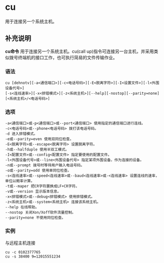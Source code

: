 cu
===

用于连接另一个系统主机。

## 补充说明

**cu命令** 用于连接另一个系统主机。cu(call up)指令可连接另一台主机，并采用类似拨号终端机的接口工作，也可执行简易的文件传输作业。

### 语法  

```shell
cu [dehnotv][-a<通信端口>][-c<电话号码>][-E<脱离字符>][-I<设置文件>][-l<外围设备代号>]
[-s<连线速率>][-x<排错模式>][-z<系统主机>][--help][-nostop][--parity=none][<系统主机>/<电话号码>]
```

### 选项  

```shell
-a<通信端口>或-p<通信端口>或--port<通信端口> 使用指定的通信端口进行连线。
-c<电话号码>或--phone<电话号码> 拨打该电话号码。
-d 进入排错模式。
-e或--parity=even 使用双同位检查。
-E<脱离字符>或--escape<脱离字符> 设置脱离字符。
-h或--halfduple 使用半双工模式。
-I<配置文件>或--config<配置文件> 指定要使用的配置文件。
-l<外围设备代号>或--line<外围设备代号> 指定某项外围设备，作为连接的设备。
-n或--prompt 拨号时等待用户输入电话号码。
-o或--parity=odd 使用单同位检查。
-s<连线速率>或--speed<连线速率>或--baud<连线速率>或-<连线速率> 设置连线的速率，单位以鲍率计算。
-t或--maper 把CR字符置换成LF+CR字符。
-v或--version 显示版本信息。
-x<排错模式>或--debug<排错模式> 使用排错模式。
-z<系统主机>或--system<系统主机> 连接该系统主机。
--help 在线帮助。
--nostop 关闭Xon/Xoff软件流量控制。
--parity=none 不使用同位检查。
```

### 实例

与远程主机连接

```shell
cu -c 0102377765
cu -s 38400 9=12015551234
```



<!-- Linux命令行搜索引擎：https://jaywcjlove.github.io/linux-command/ -->
